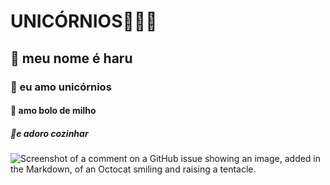 # **UNICÓRNIOS🦄🏳️‍🌈**
## 🦄 meu nome é haru
### 🦄 eu amo unicórnios
#### 🦄 amo bolo de milho
##### 🦄e adoro cozinhar
![Screenshot of a comment on a GitHub issue showing an image, added in the Markdown, of an Octocat smiling and raising a tentacle.](https://img.etimg.com/thumb/msid-94031902,width-1200,height-900,imgsize-508695,overlay-ettech/photo.jpg)
